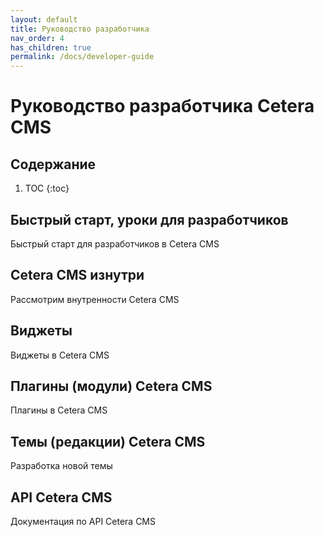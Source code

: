 ```yaml
---
layout: default
title: Руководство разработчика
nav_order: 4
has_children: true
permalink: /docs/developer-guide
---
```

# Руководство разработчика Cetera CMS
## Содержание
1. TOC
{:toc}

## Быстрый старт, уроки для разработчиков

Быстрый старт для разработчиков в Cetera CMS

## Cetera CMS изнутри

Рассмотрим внутренности Cetera CMS

## Виджеты

Виджеты в Cetera CMS

## Плагины (модули) Cetera CMS

Плагины в Cetera CMS

## Темы (редакции) Cetera CMS

Разработка новой темы

## API Cetera CMS

Документация по API Cetera CMS


